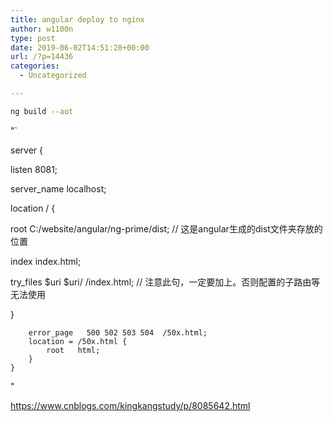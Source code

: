```yaml
---
title: angular deploy to nginx
author: w1100n
type: post
date: 2019-06-02T14:51:28+00:00
url: /?p=14436
categories:
  - Uncategorized

---
```

```bash
ng build --aot
```

"\`
  
server {
          
listen 8081;
          
server_name localhost;
          
location / {
              
root C:/website/angular/ng-prime/dist; // 这是angular生成的dist文件夹存放的位置
              
index index.html;
      
try_files $uri $uri/ /index.html; // 注意此句，一定要加上。否则配置的子路由等无法使用
          
}

        error_page   500 502 503 504  /50x.html;
        location = /50x.html {
            root   html;
        }
    }
    

"

https://www.cnblogs.com/kingkangstudy/p/8085642.html